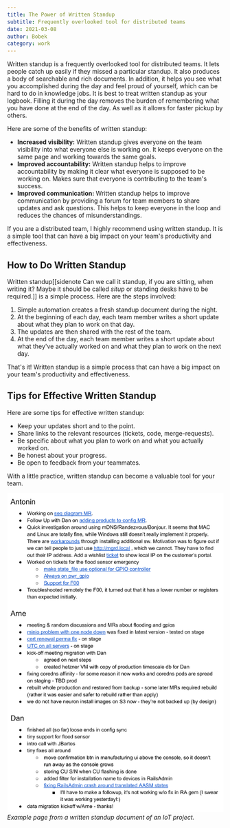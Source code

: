 ```yaml
---
title: The Power of Written Standup
subtitle: Frequently overlooked tool for distributed teams
date: 2021-03-08
author: Bobek
category: work
---
```


Written standup is a frequently overlooked tool for distributed teams. It lets people catch up easily if they missed a particular standup. It also produces a body of searchable and rich documents. In addition, it helps you see what you accomplished during the day and feel proud of yourself, which can be hard to do in knowledge jobs. It is best to treat written standup as your logbook. Filling it during the day removes the burden of remembering what you have done at the end of the day. As well as it allows for faster pickup by others.

Here are some of the benefits of written standup:

- **Increased visibility:** Written standup gives everyone on the team visibility into what everyone else is working on. It keeps everyone on the same page and working towards the same goals.
- **Improved accountability:** Written standup helps to improve accountability by making it clear what everyone is supposed to be working on. Makes sure that everyone is contributing to the team's success.
- **Improved communication:** Written standup helps to improve communication by providing a forum for team members to share updates and ask questions. This helps to keep everyone in the loop and reduces the chances of misunderstandings.

If you are a distributed team, I highly recommend using written standup. It is a simple tool that can have a big impact on your team's productivity and effectiveness.

## How to Do Written Standup

Written standup[[sidenote Can we call it standup, if you are sitting, when writing it? Maybe it should be called *situp* or standing desks have to be required.]] is a simple process. Here are the steps involved:

1. Simple automation creates a fresh standup document during the night.
1. At the beginning of each day, each team member writes a short update about what they plan to work on that day.
1. The updates are then shared with the rest of the team.
1. At the end of the day, each team member writes a short update about what they've actually worked on and what they plan to work on the next day.

That's it! Written standup is a simple process that can have a big impact on your team's productivity and effectiveness.

## Tips for Effective Written Standup

Here are some tips for effective written standup:

- Keep your updates short and to the point.
- Share links to the relevant resources (tickets, code, merge-requests).
- Be specific about what you plan to work on and what you actually worked on.
- Be honest about your progress.
- Be open to feedback from your teammates.

With a little practice, written standup can become a valuable tool for your team.

![Example of a written standup](standup_example.png) *Example page from a written standup document of an IoT project.*
